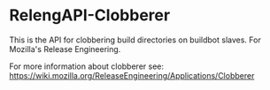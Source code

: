 RelengAPI-Clobberer
===================

This is the API for clobbering build directories on buildbot slaves. For Mozilla's Release Engineering.

For more information about clobberer see: https://wiki.mozilla.org/ReleaseEngineering/Applications/Clobberer

